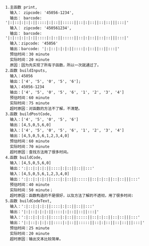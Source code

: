     1.主函数 print,
      输入： zipcode: '45056-1234',
      输出： barcode: '|:|::|:|:|:||::::|:|::||:::::||::|:|::||::|::|||:::|'
      输入： zipcode: '450561234',
      输出： barcode: '|:|::|:|:|:||::::|:|::||:::::||::|:|::||::|::|||:::|'
      输入：zipcode: '45056'
      输出：barcode: '|:|::|:|:|:||::::|:|::||::||:::|'
      预估时间：30 minute
      实际时间：20 minute
      原因：因为先实现了所有子函数，所以一次就通过了。
    2.函数 buildInputs,
      输入：45056
      输出：['4', '5', '0', '5', '6'];
      输入：45056-1234
      输出：['4', '5', '0', '5', '6', '1', '2', '3', '4']
      预估时间：60 minute
      实际时间：75 minute
      超时原因：对函数的方法不了解，不清楚。
    3.函数 buildPostCode,
      输入：['4', '5', '0', '5', '6']
      输出：[4,5,0,5,6,0]
      输入：['4', '5', '0', '5', '6', '1', '2', '3', '4']
      输出：[4,5,0,5,6,1,2,3,4,0]
      预估时间：60 minute
      实际时间：70 minute
      超时原因：查找方法用了很多时间。
    4.函数 buildCode,
      输入：[4,5,0,5,6,0]
      输出：':|::|:|:|:||::::|:|::||::||:::'
      输入：[4,5,0,5,6,1,2,3,4,0]
      输出：':|::|:|:|:||::::|:|::||:::::||::|:|::||::|::|||:::'
      预估时间：40 minute
      实际时间：50 minute；
      超时原因：函数构造的不是很好，以及方法了解的不透彻，用了很多时间:
    5.函数 buildCodeText,
      输入：':|::|:|:|:||::::|:|::||::||:::'
      输出：'|:|::|:|:|:||::::|:|::||::||:::|'
      输入：':|::|:|:|:||::::|:|::||:::::||::|:|::||::|::|||:::'
      输出：'|:|::|:|:|:||::::|:|::||:::::||::|:|::||::|::|||:::|'
      预估时间：25 minute
      实际时间：20 minute
      超时原因：输出文本比较简单。